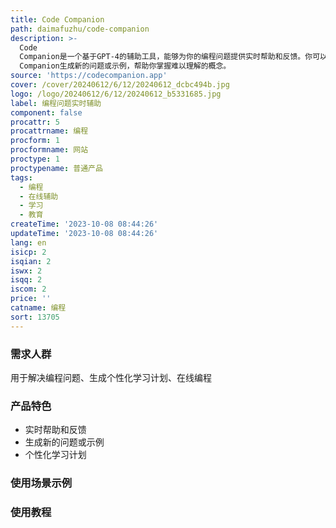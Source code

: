 ```yaml
---
title: Code Companion
path: daimafuzhu/code-companion
description: >-
  Code
  Companion是一个基于GPT-4的辅助工具，能够为你的编程问题提供实时帮助和反馈。你可以在我们的在线编程环境中获得即时反馈，解决问题或提出问题。你还可以使用Code
  Companion生成新的问题或示例，帮助你掌握难以理解的概念。
source: 'https://codecompanion.app'
cover: /cover/20240612/6/12/20240612_dcbc494b.jpg
logo: /logo/20240612/6/12/20240612_b5331685.jpg
label: 编程问题实时辅助
component: false
procattr: 5
procattrname: 编程
procform: 1
procformname: 网站
proctype: 1
proctypename: 普通产品
tags:
  - 编程
  - 在线辅助
  - 学习
  - 教育
createTime: '2023-10-08 08:44:26'
updateTime: '2023-10-08 08:44:26'
lang: en
isicp: 2
isqian: 2
iswx: 2
isqq: 2
iscom: 2
price: ''
catname: 编程
sort: 13705
---
```




### 需求人群
用于解决编程问题、生成个性化学习计划、在线编程

### 产品特色
- 实时帮助和反馈
- 生成新的问题或示例
- 个性化学习计划

### 使用场景示例


### 使用教程


  
